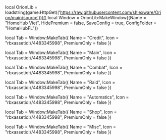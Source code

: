local OrionLib = loadstring(game:HttpGet(('https://raw.githubusercontent.com/shlexware/Orion/main/source')))()
local Window = OrionLib:MakeWindow({Name = "HomeHub Viet", HidePremium = false, SaveConfig = true, ConfigFolder = "HomeHubFL"})

local Tab = Window:MakeTab({
	Name = "Credit",
	Icon = "rbxassetid://4483345998",
	PremiumOnly = false
})




local Tab = Window:MakeTab({
	Name = "Main",
	Icon = "rbxassetid://4483345998",
	PremiumOnly = false
})




local Tab = Window:MakeTab({
	Name = "Combat",
	Icon = "rbxassetid://4483345998",
	PremiumOnly = false
})



local Tab = Window:MakeTab({
	Name = "Raid",
	Icon = "rbxassetid://4483345998",
	PremiumOnly = false
})



local Tab = Window:MakeTab({
	Name = "Automatics",
	Icon = "rbxassetid://4483345998",
	PremiumOnly = false
})



local Tab = Window:MakeTab({
	Name = "Shop",
	Icon = "rbxassetid://4483345998",
	PremiumOnly = false
})



local Tab = Window:MakeTab({
	Name = "Misc",
	Icon = "rbxassetid://4483345998",
	PremiumOnly = false
})
